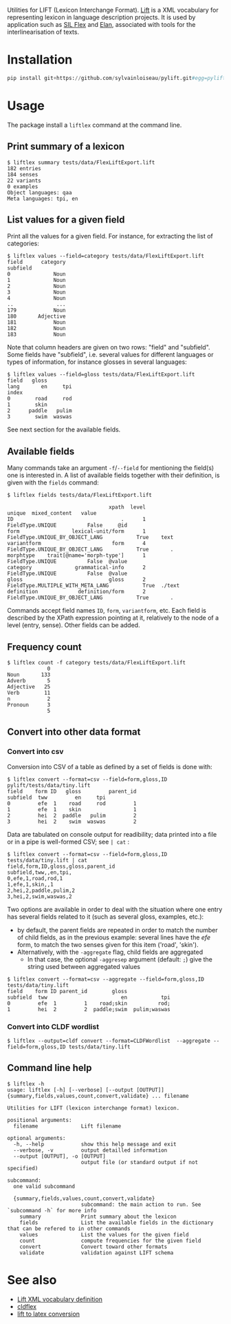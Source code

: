 Utilities for LIFT (Lexicon Interchange Format). [Lift](https://code.google.com/archive/p/lift-standard/) is a XML vocabulary for representing lexicon in language description projects. It is used by application such as [SIL Flex](https://software.sil.org/fieldworks/download/) and [Elan](https://archive.mpi.nl/tla/elan), associated with tools for the interlinearisation of texts.

# Installation

```python
pip install git+https://github.com/sylvainloiseau/pylift.git#egg=pylift
```

# Usage

The package install a ```liftlex``` command at the command line.

## Print summary of a lexicon


```console
$ liftlex summary tests/data/FlexLiftExport.lift
182 entries
184 senses
22 variants
0 examples
Object languages: qaa
Meta languages: tpi, en
```

## List values for a given field

Print all the values for a given field. For instance, for extracting the list of categories:

```console
$ liftlex values --field=category tests/data/FlexLiftExport.lift
field      category
subfield           
0              Noun
1              Noun
2              Noun
3              Noun
4              Noun
..              ...
179            Noun
180       Adjective
181            Noun
182            Noun
183            Noun
```

Note that column headers are given on two rows: "field" and "subfield". Some fields have "subfield", i.e. several values for different languages or types of information, for instance glosses in several languages:

```console
$ liftlex values --field=gloss tests/data/FlexLiftExport.lift
field   gloss        
lang       en     tpi
index                
0        road     rod
1        skin        
2      paddle   pulim
3        swim  waswas
```

See next section for the available fields.

## Available fields

Many commands take an argument `-f`/`--field` for mentioning the field(s) one is interested in. A list of available fields together with their definition, is given with the `fields` command:

```console
$ liftlex fields tests/data/FlexLiftExport.lift

                                 xpath  level                               unique  mixed_content   value
ID                                   .      1                     FieldType.UNIQUE          False     @id
form                 lexical-unit/form      1      FieldType.UNIQUE_BY_OBJECT_LANG           True    text
variantform                       form      4      FieldType.UNIQUE_BY_OBJECT_LANG           True       .
morphtype    trait[@name='morph-type']      1                     FieldType.UNIQUE          False  @value
category              grammatical-info      2                     FieldType.UNIQUE          False  @value
gloss                            gloss      2  FieldType.MULTIPLE_WITH_META_LANG           True  ./text
definition             definition/form      2      FieldType.UNIQUE_BY_OBJECT_LANG           True       .
```

Commands accept field names `ID`, `form`, `variantform`, etc. Each field is described by the XPath expression pointing at it, relatively to the node of a level (entry, sense). Other fields can be added.

## Frequency count

```
$ liftlex count -f category tests/data/FlexLiftExport.lift 
             0
Noun       133
Adverb       5
Adjective   25
Verb        11
n            2
Pronoun      3
             5
```

## Convert into other data format

### Convert into csv

Conversion into CSV of a table as defined by a set of fields is done with:

```
$ liftlex convert --format=csv --field=form,gloss,ID pylift/tests/data/tiny.lift
field    form ID   gloss         parent_id
subfield  tww         en     tpi          
0         efe  1    road     rod         1
1         efe  1    skin                 1
2         hei  2  paddle   pulim         2
3         hei  2    swim  waswas         2
```

Data are tabulated on console output for readibility; data printed into a file or in a pipe is well-formed CSV; see `| cat` :

```console
$ liftlex convert --format=csv --field=form,gloss,ID tests/data/tiny.lift | cat
field,form,ID,gloss,gloss,parent_id
subfield,tww,,en,tpi,
0,efe,1,road,rod,1
1,efe,1,skin,,1
2,hei,2,paddle,pulim,2
3,hei,2,swim,waswas,2
```

Two options are available in order to deal with the situation where one entry has several fields related to it (such as several gloss, examples, etc.):

- by default, the parent fields are repeated in order to match the number of child fields, as in the previous example: several lines have the *efe* form, to match the two senses given for this item ('road', 'skin').
- Alternatively, with the `-aggregate` flag, child fields are aggregated
  - In that case, the optional `-aggresep` argument (default: `;`) give the string used between aggregated values

```console
$ liftlex convert --format=csv --aggregate --field=form,gloss,ID tests/data/tiny.lift 
field    form ID parent_id        gloss              
subfield  tww                        en           tpi
0         efe  1         1    road;skin          rod;
1         hei  2         2  paddle;swim  pulim;waswas
```

### Convert into CLDF wordlist

```console
$ liftlex --output=cldf convert --format=CLDFWordlist  --aggregate --field=form,gloss,ID tests/data/tiny.lift
```

## Command line help

```
$ liftlex -h
usage: liftlex [-h] [--verbose] [--output [OUTPUT]] {summary,fields,values,count,convert,validate} ... filename

Utilities for LIFT (lexicon interchange format) lexicon.

positional arguments:
  filename              Lift filename

optional arguments:
  -h, --help            show this help message and exit
  --verbose, -v         output detailled information
  --output [OUTPUT], -o [OUTPUT]
                        output file (or standard output if not specified)

subcommand:
  one valid subcommand

  {summary,fields,values,count,convert,validate}
                        subcommand: the main action to run. See `subcommand -h` for more info
    summary             Print summary about the lexicon
    fields              List the available fields in the dictionary that can be refered to in other commands
    values              List the values for the given field
    count               compute frequencies for the given field
    convert             Convert toward other formats
    validate            validation against LIFT schema
```

# See also

- [Lift XML vocabulary definition](https://code.google.com/archive/p/lift-standard/)
- [cldflex](https://pypi.org/project/cldflex/)
- [lift to latex conversion](https://github.com/sylvainloiseau/lift2latex)
